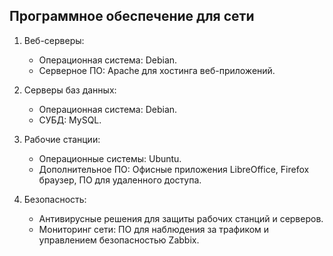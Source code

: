 ## Программное обеспечение для сети

1. Веб-серверы:
   - Операционная система: Debian.
   - Серверное ПО: Apache для хостинга веб-приложений.

2. Серверы баз данных:
   - Операционная система: Debian.
   - СУБД: MySQL.

3. Рабочие станции:
   - Операционные системы: Ubuntu.
   - Дополнительное ПО: Офисные приложения LibreOffice, Firefox браузер, ПО для удаленного доступа.

6. Безопасность:
   - Антивирусные решения для защиты рабочих станций и серверов.
   - Мониторинг сети: ПО для наблюдения за трафиком и управлением безопасностью Zabbix.

